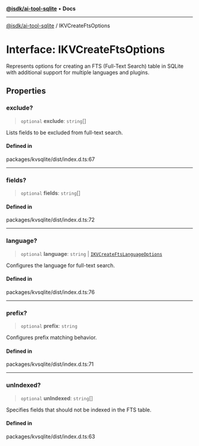 [**@isdk/ai-tool-sqlite**](../README.md) • **Docs**

***

[@isdk/ai-tool-sqlite](../globals.md) / IKVCreateFtsOptions

# Interface: IKVCreateFtsOptions

Represents options for creating an FTS (Full-Text Search) table in SQLite with additional support for multiple languages and plugins.

## Properties

### exclude?

> `optional` **exclude**: `string`[]

Lists fields to be excluded from full-text search.

#### Defined in

packages/kvsqlite/dist/index.d.ts:67

***

### fields?

> `optional` **fields**: `string`[]

#### Defined in

packages/kvsqlite/dist/index.d.ts:72

***

### language?

> `optional` **language**: `string` \| [`IKVCreateFtsLanguageOptions`](IKVCreateFtsLanguageOptions.md)

Configures the language for full-text search.

#### Defined in

packages/kvsqlite/dist/index.d.ts:76

***

### prefix?

> `optional` **prefix**: `string`

Configures prefix matching behavior.

#### Defined in

packages/kvsqlite/dist/index.d.ts:71

***

### unIndexed?

> `optional` **unIndexed**: `string`[]

Specifies fields that should not be indexed in the FTS table.

#### Defined in

packages/kvsqlite/dist/index.d.ts:63
